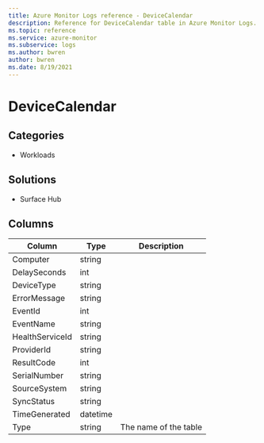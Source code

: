```yaml
---
title: Azure Monitor Logs reference - DeviceCalendar
description: Reference for DeviceCalendar table in Azure Monitor Logs.
ms.topic: reference
ms.service: azure-monitor
ms.subservice: logs
ms.author: bwren
author: bwren
ms.date: 8/19/2021
---
```


# DeviceCalendar

 

## Categories

- Workloads
## Solutions

- Surface Hub




## Columns

|Column|Type|Description|
|---|---|---|
|Computer|string||
|DelaySeconds|int||
|DeviceType|string||
|ErrorMessage|string||
|EventId|int||
|EventName|string||
|HealthServiceId|string||
|ProviderId|string||
|ResultCode|int||
|SerialNumber|string||
|SourceSystem|string||
|SyncStatus|string||
|TimeGenerated|datetime||
|Type|string|The name of the table|
